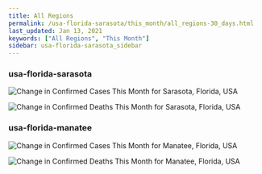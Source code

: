 ```yaml
---
title: All Regions
permalink: /usa-florida-sarasota/this_month/all_regions-30_days.html
last_updated: Jan 13, 2021
keywords: ["All Regions", "This Month"]
sidebar: usa-florida-sarasota_sidebar
---
```


<h3>usa-florida-sarasota</h3>

![Change in Confirmed Cases This Month for Sarasota, Florida, USA](/covid_tracker/images/graphs/usa-florida-sarasota-delta_confirmed-30_days_graph.png)

![Change in Confirmed Deaths This Month for Sarasota, Florida, USA](/covid_tracker/images/graphs/usa-florida-sarasota-delta_deaths-30_days_graph.png)

<h3>usa-florida-manatee</h3>

![Change in Confirmed Cases This Month for Manatee, Florida, USA](/covid_tracker/images/graphs/usa-florida-manatee-delta_confirmed-30_days_graph.png)

![Change in Confirmed Deaths This Month for Manatee, Florida, USA](/covid_tracker/images/graphs/usa-florida-manatee-delta_deaths-30_days_graph.png)
